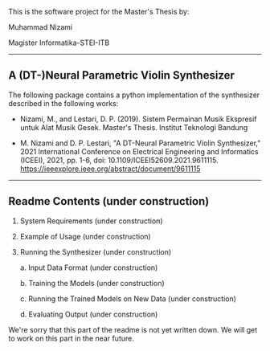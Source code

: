 
This is the software project for the Master's Thesis by:


Muhammad Nizami

Magister Informatika-STEI-ITB

---------------------------------------
A (DT-)Neural Parametric Violin Synthesizer
---------------------------------------

The following package contains a python implementation of the synthesizer
described in the following works:

- Nizami, M., and Lestari, D. P. (2019). Sistem Permainan Musik Ekspresif untuk Alat Musik Gesek. Master's Thesis. Institut Teknologi Bandung

- M. Nizami and D. P. Lestari, "A DT-Neural Parametric Violin Synthesizer," 2021 International Conference on Electrical Engineering and Informatics (ICEEI), 2021, pp. 1-6, doi: 10.1109/ICEEI52609.2021.9611115. https://ieeexplore.ieee.org/abstract/document/9611115


----------
Readme Contents (under construction)
----------
1. System Requirements (under construction)

2. Example of Usage (under construction)

3. Running the Synthesizer (under construction)

	a. Input Data Format (under construction)
	
	b. Training the Models (under construction)
	
	c. Running the Trained Models on New Data (under construction)
	
	d. Evaluating Output (under construction)



We're sorry that this part of the readme is not yet written down. We will get to work on this part in the near future.
